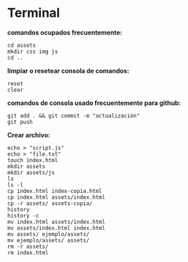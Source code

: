 # Terminal

**comandos ocupados frecuentemente:**  
~~~
cd assets
mkdir css img js
cd ..
~~~
**limpiar o resetear consola de comandos:**  
~~~
reset
clear
~~~
**comandos de consola usado frecuentemente para github:** 
~~~
git add . && git commit -m "actualización"
git push
~~~
**Crear archivo:**  
~~~
echo > "script.js"
echo > "file.txt"
touch index.html
mkdir assets
mkdir assets/js
ls
ls -l
cp index.html index-copia.html
cp index.html assets/index.html
cp -r assets/ assets-copia/
history
history -c
mv index.html assets/index.html
mv assets/index.html index.html
mv assets/ ejemplo/assets/
mv ejemplo/assets/ assets/
rm -r assets/
rm index.html
~~~